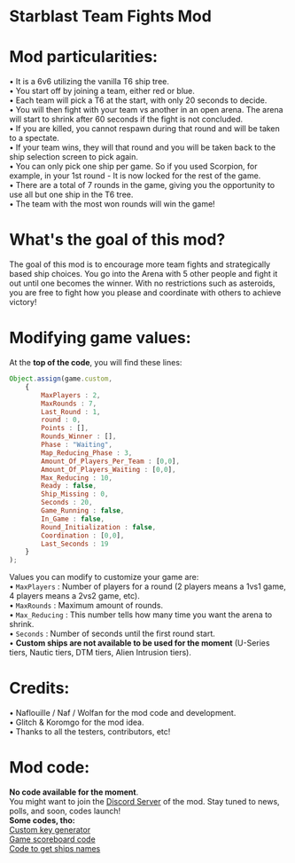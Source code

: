 # Starblast Team Fights Mod

# Mod particularities:
• It is a 6v6 utilizing the vanilla T6 ship tree.  
• You start off by joining a team, either red or blue.  
• Each team will pick a T6 at the start, with only 20 seconds to decide.  
• You will then fight with your team vs another in an open arena. The arena will start to shrink after 60 seconds if the fight is not concluded.  
• If you are killed, you cannot respawn during that round and will be taken to a spectate.  
• If your team wins, they will that round and you will be taken back to the ship selection screen to pick again.  
• You can only pick one ship per game. So if you used Scorpion, for example, in your 1st round - It is now locked for the rest of the game.  
• There are a total of 7 rounds in the game, giving you the opportunity to use all but one ship in the T6 tree.  
• The team with the most won rounds will win the game!  

# What's the goal of this mod?
The goal of this mod is to encourage more team fights and strategically based ship choices. You go into the Arena with 5 other people and fight it out until one becomes the winner. With no restrictions such as asteroids, you are free to fight how you please and coordinate with others to achieve victory!

# Modifying game values:  
At the __top of the code__, you will find these lines:
```javascript
Object.assign(game.custom, 
    {
        MaxPlayers : 2,
        MaxRounds : 7,
        Last_Round : 1,
        round : 0,
        Points : [],
        Rounds_Winner : [],
        Phase : "Waiting",
        Map_Reducing_Phase : 3,
        Amount_Of_Players_Per_Team : [0,0],
        Amount_Of_Players_Waiting : [0,0],
        Max_Reducing : 10,
        Ready : false,
        Ship_Missing : 0,
        Seconds : 20,
        Game_Running : false,
        In_Game : false,
        Round_Initialization : false,
        Coordination : [0,0],
        Last_Seconds : 19
    }
);
```

Values you can modify to customize your game are:  
• `MaxPlayers` : Number of players for a round (2 players means a 1vs1 game, 4 players means a 2vs2 game, etc).  
• `MaxRounds` : Maximum amount of rounds.  
• `Max_Reducing` : This number tells how many time you want the arena to shrink.  
• `Seconds` : Number of seconds until the first round start.  
• __Custom ships are not available to be used for the moment__ (U-Series tiers, Nautic tiers, DTM tiers, Alien Intrusion tiers).  

# Credits:
• Naflouille / Naf / Wolfan for the mod code and development.  
• Glitch & Koromgo for the mod idea.  
• Thanks to all the testers, contributors, etc!  

# Mod code:
**No code available for the moment**.  
You might want to join the [Discord Server](https://discord.gg/Q5RTE3GF9Y) of the mod. Stay tuned to news, polls, and soon, codes launch!  
**Some codes, tho:**  
[Custom key generator](https://github.com/W0lfan/Starblast-Team-Fights/blob/main/Codes%20snippets/Key%20Generator.js)  
[Game scoreboard code](https://github.com/W0lfan/Starblast-Team-Fights/blob/main/Codes%20snippets/Scoreboard.js)  
[Code to get ships names](https://github.com/W0lfan/Starblast-Team-Fights/blob/main/Codes%20snippets/Ships_Names.js)  

